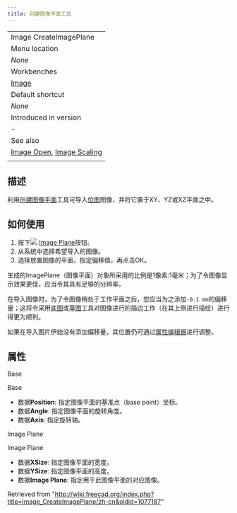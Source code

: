 ```yaml
---
title: 创建图像平面工具
---
```

|  |
| --- |
| Image CreateImagePlane |
| Menu location |
| *None* |
| Workbenches |
| [Image](/Image_Workbench "Image Workbench") |
| Default shortcut |
| *None* |
| Introduced in version |
| - |
| See also |
| [Image Open](/Image_Open "Image Open"), [Image Scaling](/Image_Scaling "Image Scaling") |
|  |

## 描述

利用[创建图像平面](/Image_CreateImagePlane "Image CreateImagePlane")工具可导入[位图](/Bitmap "Bitmap")图像，并将它置于XY、YZ或XZ平面之中。

## 如何使用

1. 按下![](/images/Image_CreateImagePlane.svg) [Image Plane](/Image_CreateImagePlane "Image CreateImagePlane")按钮。
2. 从系统中选择希望导入的图像。
3. 选择放置图像的平面，指定偏移值，再点击OK。

生成的ImagePlane（图像平面）对象所采用的比例是1像素:1毫米；为了令图像显示效果更佳，应当令其具有足够的分辨率。

在导入图像时，为了令图像稍处于工作平面之后，您应当为之添加`-0.1 mm`的偏移量；这将令采用[底图](/Draft_Workbench "Draft Workbench")或[草图](/Sketcher_Workbench "Sketcher Workbench")工具对图像进行的描边工作（在其上侧进行描绘）进行得更为顺利。

如果在导入图片伊始没有添加偏移量，其位置仍可通过[属性编辑器](/Property_editor "Property editor")进行调整。

## 属性

Base

Base

* 数据**Position**: 指定图像平面的基准点（base point）坐标。
* 数据**Angle**: 指定图像平面的旋转角度。
* 数据**Axis**: 指定旋转轴。

Image Plane

Image Plane

* 数据**XSize**: 指定图像平面的宽度。
* 数据**YSize**: 指定图像平面的高度。
* 数据**Image Plane**: 指定用于此图像平面的对应图像。

Retrieved from "<http://wiki.freecad.org/index.php?title=Image_CreateImagePlane/zh-cn&oldid=1077187>"
